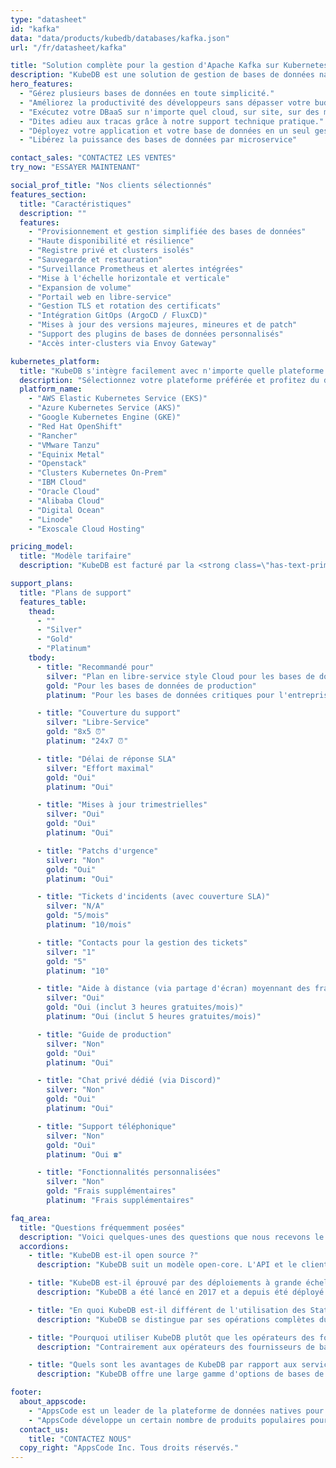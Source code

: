 ```yaml
---
type: "datasheet"
id: "kafka"
data: "data/products/kubedb/databases/kafka.json"
url: "/fr/datasheet/kafka"

title: "Solution complète pour la gestion d'Apache Kafka sur Kubernetes"
description: "KubeDB est une solution de gestion de bases de données native Kubernetes qui simplifie et automatise les tâches courantes de gestion des bases de données, telles que la provision, la surveillance, la mise à jour, les patchs, la mise à l'échelle, l'expansion de volume, la sauvegarde, la récupération, la détection de défaillance et la réparation pour diverses bases de données populaires sur tous les clouds privés et publics."
hero_features:
  - "Gérez plusieurs bases de données en toute simplicité."
  - "Améliorez la productivité des développeurs sans dépasser votre budget avec KubeDB."
  - "Exécutez votre DBaaS sur n'importe quel cloud, sur site, sur des machines de développement ou dans CI/CD."
  - "Dites adieu aux tracas grâce à notre support technique pratique."
  - "Déployez votre application et votre base de données en un seul geste."
  - "Libérez la puissance des bases de données par microservice"

contact_sales: "CONTACTEZ LES VENTES"
try_now: "ESSAYER MAINTENANT"

social_prof_title: "Nos clients sélectionnés"
features_section:
  title: "Caractéristiques"
  description: ""
  features:
    - "Provisionnement et gestion simplifiée des bases de données"
    - "Haute disponibilité et résilience"
    - "Registre privé et clusters isolés"
    - "Sauvegarde et restauration"
    - "Surveillance Prometheus et alertes intégrées"
    - "Mise à l'échelle horizontale et verticale"
    - "Expansion de volume"
    - "Portail web en libre-service"
    - "Gestion TLS et rotation des certificats"
    - "Intégration GitOps (ArgoCD / FluxCD)"
    - "Mises à jour des versions majeures, mineures et de patch"
    - "Support des plugins de bases de données personnalisés"
    - "Accès inter-clusters via Envoy Gateway"

kubernetes_platform:
  title: "KubeDB s'intègre facilement avec n'importe quelle plateforme Kubernetes, telles que ;"
  description: "Sélectionnez votre plateforme préférée et profitez du déploiement, de la scalabilité et de la gestion. Rejoignez-nous pour embrasser l'avenir du déploiement d'applications."
  platform_name:
    - "AWS Elastic Kubernetes Service (EKS)"
    - "Azure Kubernetes Service (AKS)"
    - "Google Kubernetes Engine (GKE)"
    - "Red Hat OpenShift"
    - "Rancher"
    - "VMware Tanzu"
    - "Equinix Metal"
    - "Openstack"
    - "Clusters Kubernetes On-Prem"
    - "IBM Cloud"
    - "Oracle Cloud"
    - "Alibaba Cloud"
    - "Digital Ocean"
    - "Linode"
    - "Exoscale Cloud Hosting"

pricing_model:
  title: "Modèle tarifaire"
  description: "KubeDB est facturé par la <strong class=\"has-text-primary\">limite de mémoire définie pour les containers de base de données gérés par KubeDB (et non la mémoire des nœuds de travail Kubernetes).</strong> Par exemple, une base de données PostgreSQL avec 3 réplicas, chacun avec 8 Go de RAM, sera comptée comme 24 Go de mémoire pour la facturation."

support_plans:
  title: "Plans de support"
  features_table:
    thead:
      - ""
      - "Silver"
      - "Gold"
      - "Platinum"
    tbody:
      - title: "Recommandé pour"
        silver: "Plan en libre-service style Cloud pour les bases de données de production"
        gold: "Pour les bases de données de production"
        platinum: "Pour les bases de données critiques pour l'entreprise et/ou la mission"

      - title: "Couverture du support"
        silver: "Libre-Service"
        gold: "8x5 ⏰"
        platinum: "24x7 ⏰"

      - title: "Délai de réponse SLA"
        silver: "Effort maximal"
        gold: "Oui"
        platinum: "Oui"

      - title: "Mises à jour trimestrielles"
        silver: "Oui"
        gold: "Oui"
        platinum: "Oui"

      - title: "Patchs d'urgence"
        silver: "Non"
        gold: "Oui"
        platinum: "Oui"

      - title: "Tickets d'incidents (avec couverture SLA)"
        silver: "N/A"
        gold: "5/mois"
        platinum: "10/mois"

      - title: "Contacts pour la gestion des tickets"
        silver: "1"
        gold: "5"
        platinum: "10"

      - title: "Aide à distance (via partage d'écran) moyennant des frais supplémentaires"
        silver: "Oui"
        gold: "Oui (inclut 3 heures gratuites/mois)"
        platinum: "Oui (inclut 5 heures gratuites/mois)"

      - title: "Guide de production"
        silver: "Non"
        gold: "Oui"
        platinum: "Oui"

      - title: "Chat privé dédié (via Discord)"
        silver: "Non"
        gold: "Oui"
        platinum: "Oui"

      - title: "Support téléphonique"
        silver: "Non"
        gold: "Oui"
        platinum: "Oui ☎"

      - title: "Fonctionnalités personnalisées"
        silver: "Non"
        gold: "Frais supplémentaires"
        platinum: "Frais supplémentaires"

faq_area:
  title: "Questions fréquemment posées"
  description: "Voici quelques-unes des questions que nous recevons le plus souvent. Si vous ne trouvez pas ce que vous cherchez, contactez-nous à tout moment."
  accordions:
    - title: "KubeDB est-il open source ?"
      description: "KubeDB suit un modèle open-core. L'API et le client sont disponibles sous la licence Apache v2 pour l'intégration avec des projets clients."

    - title: "KubeDB est-il éprouvé par des déploiements à grande échelle ?"
      description: "KubeDB a été lancé en 2017 et a depuis été déployé chez de nombreux clients, y compris des déploiements à grande échelle."

    - title: "En quoi KubeDB est-il différent de l'utilisation des StatefulSets ?"
      description: "KubeDB se distingue par ses opérations complètes du jour 2, englobant la surveillance, les alertes, la sauvegarde/la récupération, les mises à jour de versions et les fonctions de mise à l'échelle."

    - title: "Pourquoi utiliser KubeDB plutôt que les opérateurs des fournisseurs de bases de données ?"
      description: "Contrairement aux opérateurs des fournisseurs de bases de données, avec KubeDB, vous pouvez facilement satisfaire tous vos besoins en bases de données sous un seul contrat et avec un minimum d'efforts techniques."

    - title: "Quels sont les avantages de KubeDB par rapport aux services de base de données gérés par des fournisseurs de cloud ?"
      description: "KubeDB offre une large gamme d'options de bases de données, supportant des environnements multi-cloud et sur site, tout en offrant des solutions plus économiques."

footer:
  about_appscode: 
    - "AppsCode est un leader de la plateforme de données natives pour Kubernetes. AppsCode a été fondée en 2016 par Tamal Saha, un ancien ingénieur de Google."
    - "AppsCode développe un certain nombre de produits populaires pour Kubernetes, à savoir KubeDB, Stash, KubeVault, Kubeform, Voyager. AppsCode est basée à Las Vegas, Nevada, USA, avec des bureaux d'ingénierie à Dhaka, Bangladesh."
  contact_us:
    title: "CONTACTEZ NOUS"
  copy_right: "AppsCode Inc. Tous droits réservés."
---
```

